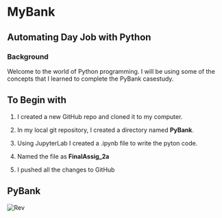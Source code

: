 # MyBank
## Automating Day Job with Python
### Background
Welcome to the world of Python programming. I will be using some of the concepts that I learned to complete the PyBank casestudy. 

## To Begin with
  1) I created a new GitHub repo and cloned it to my computer.
  
  2) In my local git repository, I created a directory named **PyBank**.
  3) Using JupyterLab I created a .ipynb file to write the pyton code.
  4) Named the file as **FinalAssig_2a**
  5) I pushed all the changes to GitHub

## PyBank
![Rev](/images/Revenue_Analytics_Logo)

